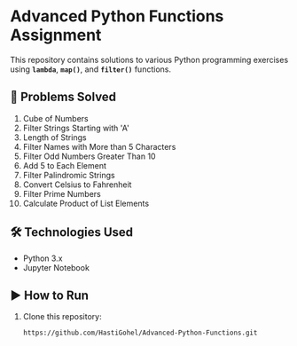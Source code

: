 # Advanced Python Functions Assignment

This repository contains solutions to various Python programming exercises using **`lambda`**, **`map()`**, and **`filter()`** functions.

## 📌 Problems Solved
1. Cube of Numbers
2. Filter Strings Starting with 'A'
3. Length of Strings
4. Filter Names with More than 5 Characters
5. Filter Odd Numbers Greater Than 10
6. Add 5 to Each Element
7. Filter Palindromic Strings
8. Convert Celsius to Fahrenheit
9. Filter Prime Numbers
10. Calculate Product of List Elements

## 🛠 Technologies Used
- Python 3.x
- Jupyter Notebook

## ▶ How to Run
1. Clone this repository:
   ```bash
   https://github.com/HastiGohel/Advanced-Python-Functions.git
